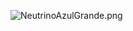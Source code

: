 ![NeutrinoAzulGrande.png](https://bitbucket.org/repo/GxqAo6/images/1345630768-NeutrinoAzulGrande.png)